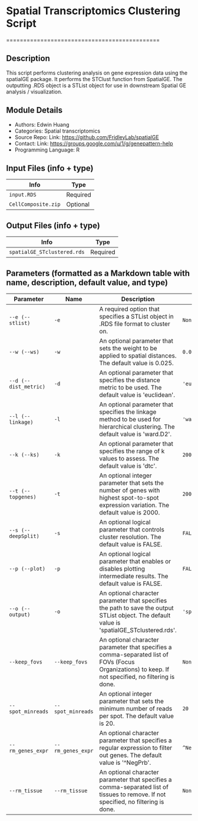 # Spatial Transcriptomics Clustering Script
=============================================

## Description
This script performs clustering analysis on gene expression data using the spatialGE package. It performs the STClust function from SpatialGE. The outputting .RDS object is a STList object for use in downstream Spatial GE analysis / visualization. 

## Module Details
- Authors: Edwin Huang
- Categories: Spatial transcriptomics
- Source Repo: Link: https://github.com/FridleyLab/spatialGE
- Contact: Link: https://groups.google.com/u/1/g/genepattern-help
- Programming Language: R


## Input Files (info + type)
| Info | Type |
| --- | --- |
| `input.RDS` | Required |
| `CellComposite.zip` | Optional |

## Output Files (info + type)
| Info | Type |
| --- | --- |
| `spatialGE_STclustered.rds` | Required |

## Parameters (formatted as a Markdown table with name, description, default value, and type)

| **Parameter** | **Name** | **Description** | **Default Value** | **Type** |
| --- | --- | --- | --- | --- |
| `--e (--stlist)` | `-e` | A required option that specifies a STList object in .RDS file format to cluster on. | `None` | `str` |
| `--w (--ws)` | `-w` | An optional parameter that sets the weight to be applied to spatial distances. The default value is 0.025. | `0.025` | `float` |
| `--d (--dist_metric)` | `-d` | An optional parameter that specifies the distance metric to be used. The default value is 'euclidean'. | `'euclidean'` | `str` |
| `--l (--linkage)` | `-l` | An optional parameter that specifies the linkage method to be used for hierarchical clustering. The default value is 'ward.D2'. | `'ward.D2'` | `str` |
| `--k (--ks)` | `-k` | An optional parameter that specifies the range of k values to assess. The default value is 'dtc'. | `2000` | `int` |
| `--t (--topgenes)` | `-t` | An optional integer parameter that sets the number of genes with highest spot-to-spot expression variation. The default value is 2000. | `2000` | `int` |
| `--s (--deepSplit)` | `-s` | An optional logical parameter that controls cluster resolution. The default value is FALSE. | `FALSE` | `bool` |
| `--p (--plot)` | `-p` | An optional logical parameter that enables or disables plotting intermediate results. The default value is FALSE. | `FALSE` | `bool` |
| `--o (--output)` | `-o` | An optional character parameter that specifies the path to save the output STList object. The default value is 'spatialGE_STclustered.rds'. | `'spatialGE_STclustered.rds'` | `str` |
| `--keep_fovs` | `--keep_fovs` | An optional character parameter that specifies a comma-separated list of FOVs (Focus Organizations) to keep. If not specified, no filtering is done. | `None` | `str` |
| `--spot_minreads` | `--spot_minreads` | An optional integer parameter that sets the minimum number of reads per spot. The default value is 20. | `20` | `int` |
| `--rm_genes_expr` | `--rm_genes_expr` | An optional character parameter that specifies a regular expression to filter out genes. The default value is '^NegPrb'. | `^NegPrb` | `str` |
| `--rm_tissue` | `--rm_tissue` | An optional character parameter that specifies a comma-separated list of tissues to remove. If not specified, no filtering is done. | `None` | `str` |
